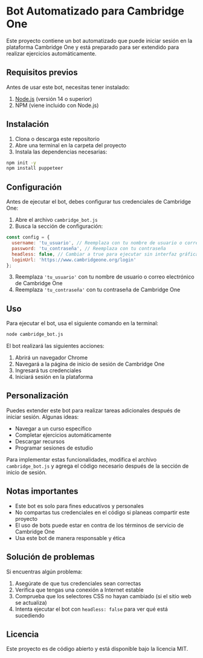 # Bot Automatizado para Cambridge One

Este proyecto contiene un bot automatizado que puede iniciar sesión en la plataforma Cambridge One y está preparado para ser extendido para realizar ejercicios automáticamente.

## Requisitos previos

Antes de usar este bot, necesitas tener instalado:

1. [Node.js](https://nodejs.org/) (versión 14 o superior)
2. NPM (viene incluido con Node.js)

## Instalación

1. Clona o descarga este repositorio
2. Abre una terminal en la carpeta del proyecto
3. Instala las dependencias necesarias:

```bash
npm init -y
npm install puppeteer
```

## Configuración

Antes de ejecutar el bot, debes configurar tus credenciales de Cambridge One:

1. Abre el archivo `cambridge_bot.js`
2. Busca la sección de configuración:

```javascript
const config = {
  username: 'tu_usuario', // Reemplaza con tu nombre de usuario o correo electrónico
  password: 'tu_contraseña', // Reemplaza con tu contraseña
  headless: false, // Cambiar a true para ejecutar sin interfaz gráfica
  loginUrl: 'https://www.cambridgeone.org/login'
};
```

3. Reemplaza `'tu_usuario'` con tu nombre de usuario o correo electrónico de Cambridge One
4. Reemplaza `'tu_contraseña'` con tu contraseña de Cambridge One

## Uso

Para ejecutar el bot, usa el siguiente comando en la terminal:

```bash
node cambridge_bot.js
```

El bot realizará las siguientes acciones:

1. Abrirá un navegador Chrome
2. Navegará a la página de inicio de sesión de Cambridge One
3. Ingresará tus credenciales
4. Iniciará sesión en la plataforma

## Personalización

Puedes extender este bot para realizar tareas adicionales después de iniciar sesión. Algunas ideas:

- Navegar a un curso específico
- Completar ejercicios automáticamente
- Descargar recursos
- Programar sesiones de estudio

Para implementar estas funcionalidades, modifica el archivo `cambridge_bot.js` y agrega el código necesario después de la sección de inicio de sesión.

## Notas importantes

- Este bot es solo para fines educativos y personales
- No compartas tus credenciales en el código si planeas compartir este proyecto
- El uso de bots puede estar en contra de los términos de servicio de Cambridge One
- Usa este bot de manera responsable y ética

## Solución de problemas

Si encuentras algún problema:

1. Asegúrate de que tus credenciales sean correctas
2. Verifica que tengas una conexión a Internet estable
3. Comprueba que los selectores CSS no hayan cambiado (si el sitio web se actualiza)
4. Intenta ejecutar el bot con `headless: false` para ver qué está sucediendo

## Licencia

Este proyecto es de código abierto y está disponible bajo la licencia MIT.